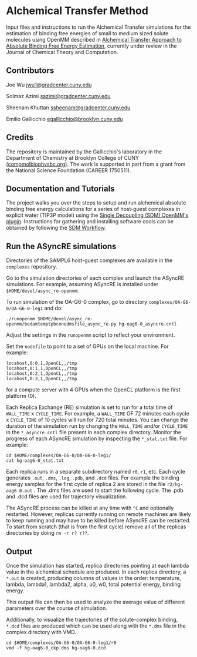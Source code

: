 # Alchemical Transfer Method

Input files and instructions to run the Alchemical Transfer simulations for the estimation of binding free energies of small to medium sized solute molecules using OpenMM described in [Alchemical Transfer Approach to Absolute Binding Free Energy Estimation](https://arxiv.org/abs/2101.07894), currently under review in the Journal of Chemical Theory and Computation.

## Contributors

Joe Wu [jwu1@gradcenter.cuny.edu](jwu1@gradcenter.cuny.edu)

Solmaz Azimi [sazimi@gradcenter.cuny.edu](sazimi@gradcenter.cuny.edu)

Sheenam Khuttan [ssheenam@gradcenter.cuny.edu](ssheenam@gradcenter.cuny.edu)

Emilio Gallicchio [egallicchio@brooklyn.cuny.edu](egallicchio@brooklyn.cuny.edu)

## Credits

The repository is maintained by the Gallicchio's laboratory in the Department of Chemistry at Brooklyn College of CUNY [(compmolbiophysbc.org)](compmolbiophysbc.org). The work is supported in part from a grant from the National Science Foundation (CAREER 1750511).


## Documentation and Tutorials

The project walks you over the steps to setup and run alchemical absolute binding free energy calculations for a series of host-guest complexes in explicit water (TIP3P model) using the [Single Decoupling (SDM) OpenMM's plugin](https://github.com/rajatkrpal/openmm_sdm_plugin). Instructions for gathering and installing software cools can be obtained by following the [SDM Workflow](https://github.com/Gallicchio-Lab/openmm_sdm_workflow).

## Run the ASyncRE simulations

Directories of the SAMPL6 host-guest complexes are available in the `complexes` repository.

Go to the simulation directories of each complex and launch the ASyncRE simulations. For example, assuming ASyncRE is installed under ```$HOME/devel/async_re-openmm```:

To run simulation of the OA-G6-0 complex, go to directory `complexes/OA-G6-0/OA-G6-0-leg1` and do:

```
./runopenmm $HOME/devel/async_re-openmm/bedamtemptpbconedmsfile_async_re.py hg-oag6-0_asyncre.cntl
```

Adjust the settings in the ```runopenmm``` script to reflect your environment.

Set the `nodefile` to point to a set of GPUs on the local machine. For example:

```
locahost,0:0,1,OpenCL,,/tmp
locahost,0:1,1,OpenCL,,/tmp
locahost,0:2,1,OpenCL,,/tmp
locahost,0:3,1,OpenCL,,/tmp
```

for a compute server with 4 GPUs when the OpenCL platform is the first platform (0).

Each Replica Exchange (RE) simulation is set to run for a total time of ```WALL_TIME``` x ```CYCLE_TIME```. For example, a ```WALL_TIME``` OF 72 minutes each cycle x ```CYCLE_TIME``` of 10 cycles will run for 720 total minutes. You can change the duration of the simulation run by changing the ```WALL_TIME``` and/or ```CYCLE_TIME``` in the ```*_asyncre.cntl``` file present in each complex directory.
Monitor the progress of each ASyncRE simulation by inspecting the ```*_stat.txt``` file. For example:

```
cd $HOME/complexes/OA-G6-0/OA-G6-0-leg1/
cat hg-oag6-0_stat.txt
```
Each replica runs in a separate subdirectory named ```r0```, ```r1```, etc. Each cycle generates ```.out```, ```.dms```, ```.log```, ```.pdb```, and ```.dcd``` files. For example the binding energy samples for the first cycle of replica 2 are stored in the file ```r2/hg-oag6-0.out``` . The .dms files are used to start the following cycle. The .pdb and .dcd files are used for trajectory visualization.
 
The ASyncRE process can be killed at any time with ```^C``` and optionally restarted. However, replicas currently running on remote machines are likely to keep running and may have to be killed before ASyncRE can be restarted. To start from scratch (that is from the first cycle) remove all of the replicas directories by doing ```rm -r r? r??```.

## Output

Once the simulation has started, replica directories pointing at each lambda value in the alchemical schedule are produced. 
In each replica directory, a  ```*.out``` is created, producing columns of values in the order: temperature, lambda, lambda1, lambda2, alpha, u0, w0, total potential energy, binding energy.

This output file can then be used to analyze the average value of different parameters over the course of simulation.

Additionally, to visualize the trajectories of the solute-complex binding, ```*.dcd``` files are produced which can be used along with the ```*.dms``` file in the complex directory with VMD.

```
cd $HOME/complexes/OA-G6-0/OA-G6-0-leg1/r0
vmd -f hg-oag6-0_ckp.dms hg-oag6-0.dcd
```
